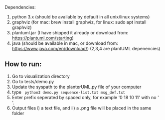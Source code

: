 Dependencies:
1. python 3.x (should be available by default in all unix/linux systems)
2. graphviz (for mac: brew install graphviz, for linux: sudo apt install graphviz)
3. plantuml.jar (I have shipped it already or download from: https://plantuml.com/starting)
4. java (should be available in mac, or download from: https://www.java.com/en/download/)
(2,3,4 are plantUML depenencies)

## How to run:
1. Go to visualization directory
2. Go to tests/demo.py
3. Update the syspath to the planterUML.py file of your computer
5. type ``` python3 demo.py sequence-list.txt msg_def.txt```
6. Enter prefix seperated by spaced only, for example '0 18 10 11' with no ' '.
7. Output files i) a text file, and ii)  a .png file will be placed in the same folder
